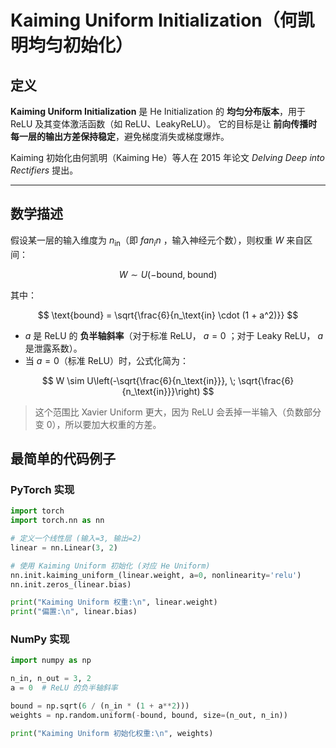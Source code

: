 # Kaiming Uniform Initialization（何凯明均匀初始化）



## 定义

**Kaiming Uniform Initialization** 是 He Initialization 的 **均匀分布版本**，用于 ReLU 及其变体激活函数（如 ReLU、LeakyReLU）。
它的目标是让 **前向传播时每一层的输出方差保持稳定**，避免梯度消失或梯度爆炸。

Kaiming 初始化由何凯明（Kaiming He）等人在 2015 年论文 *Delving Deep into Rectifiers* 提出。

---

## 数学描述

假设某一层的输入维度为 $n_\text{in}$（即 $fan_in$ ，输入神经元个数），则权重 $W$ 来自区间：

$$
W \sim U\left(-\text{bound}, \; \text{bound}\right)
$$

其中：

$$
\text{bound} = \sqrt{\frac{6}{n_\text{in} \cdot (1 + a^2)}}
$$

* $a$ 是 ReLU 的 **负半轴斜率**（对于标准 ReLU， $a = 0$ ；对于 Leaky ReLU， $a$ 是泄露系数）。
* 当 $a = 0$（标准 ReLU）时，公式化简为：

$$
W \sim U\left(-\sqrt{\frac{6}{n_\text{in}}}, \; \sqrt{\frac{6}{n_\text{in}}}\right)
$$

> 这个范围比 Xavier Uniform 更大，因为 ReLU 会丢掉一半输入（负数部分变 0），所以要加大权重的方差。



## 最简单的代码例子

### PyTorch 实现

```python
import torch
import torch.nn as nn

# 定义一个线性层 (输入=3, 输出=2)
linear = nn.Linear(3, 2)

# 使用 Kaiming Uniform 初始化 (对应 He Uniform)
nn.init.kaiming_uniform_(linear.weight, a=0, nonlinearity='relu')
nn.init.zeros_(linear.bias)

print("Kaiming Uniform 权重:\n", linear.weight)
print("偏置:\n", linear.bias)
```

### NumPy 实现

```python
import numpy as np

n_in, n_out = 3, 2
a = 0  # ReLU 的负半轴斜率

bound = np.sqrt(6 / (n_in * (1 + a**2)))
weights = np.random.uniform(-bound, bound, size=(n_out, n_in))

print("Kaiming Uniform 初始化权重:\n", weights)
```


